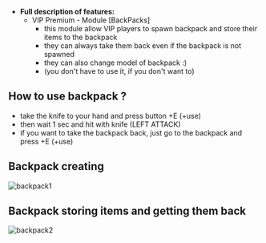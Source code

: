   * **Full description of features:**    
      - VIP Premium - Module [BackPacks]
        - this module allow VIP players to spawn backpack and store their items to the backpack
        - they can always take them back even if the backpack is not spawned
        - they can also change model of backpack :)
        - (you don't have to use it, if you don't want to)

## How to use backpack ?
- take the knife to your hand and press button +E (+use)
- then wait 1 sec and hit with knife (LEFT ATTACK)
- if you want to take the backpack back, just go to the backpack and press +E (+use)

## Backpack creating
![backpack1](https://user-images.githubusercontent.com/64224908/125208215-8259f180-e291-11eb-893c-91e8fe3ba3c6.gif)

## Backpack storing items and getting them back
![backpack2](https://user-images.githubusercontent.com/64224908/125208208-7a01b680-e291-11eb-8c27-429418a7261e.gif)
